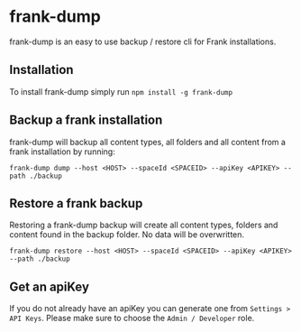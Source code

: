 # frank-dump
frank-dump is an easy to use backup / restore cli for Frank installations.

## Installation
To install frank-dump simply run `npm install -g frank-dump`

## Backup a frank installation
frank-dump will backup all content types, all folders and all content from a frank installation by running:

`frank-dump dump --host <HOST> --spaceId <SPACEID> --apiKey <APIKEY> --path ./backup`

## Restore a frank backup
Restoring a frank-dump backup will create all content types, folders and content found in the backup folder. No data will be overwritten.

`frank-dump restore --host <HOST> --spaceId <SPACEID> --apiKey <APIKEY> --path ./backup`


## Get an apiKey
If you do not already have an apiKey you can generate one from `Settings > API Keys`. Please make sure to choose the `Admin / Developer` role.

